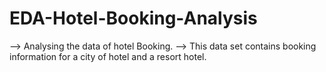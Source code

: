 # EDA-Hotel-Booking-Analysis
-->  Analysing the data of hotel Booking.
--> This data set contains booking information for a city of hotel and a resort hotel.

